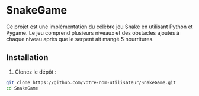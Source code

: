 # SnakeGame
Ce projet est une implémentation du célèbre jeu Snake en utilisant Python et Pygame. Le jeu comprend plusieurs niveaux et des obstacles ajoutés à chaque niveau après que le serpent ait mangé 5 nourritures.

## Installation

1. Clonez le dépôt :

```bash
git clone https://github.com/votre-nom-utilisateur/SnakeGame.git
cd SnakeGame

